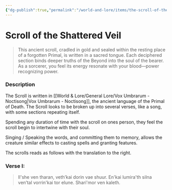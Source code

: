 ```yaml
---
{"dg-publish":true,"permalink":"/world-and-lore/items/the-scroll-of-the-shattered-veil/","tags":["Wondrous","Item"]}
---
```


# Scroll of the Shattered Veil

> This ancient scroll, cradled in gold and sealed within the resting place of a forgotten Primal, is written in <!-- the sacred tongue of the Primal of Death --> a sacred tongue. Each deciphered section binds deeper truths of the Beyond into the soul of the bearer. As a sorcerer, you feel its energy resonate with your blood—power recognizing power.

### Description
The Scroll is written in [[World & Lore/General Lore/Vox Umbrarum - Noctisong\|Vox Umbrarum - Noctisong]], the ancient language of the Primal of Death. The Scroll looks to be broken up into several verses, like a song, with some sections repeating itself. 

Spending any duration of time with the scroll on ones person, they feel the scroll begin to intertwine with their soul.

Singing / Speaking the words, and committing them to memory, allows the creature similar effects to casting spells and granting features.

The scrolls reads as follows with the translation to the right.

### Verse I: <!-- The Kinship Veiled -->

>Il'she ven tharan, veth’kai dorin vae shuur. En'kai lumira'th silna ven’tal vorrin'kai tor elune. Shari'mor ven kaleth.
<!--
📜 Translation

> “You are of my line, though the blood may be thin. In you stirs the spark that once sang across the stars. Let me show you who we were.”

The first passage of the scroll glows faintly as you decipher it. In the flicker of your candlelight, shadows seem to dance in the shape of a man standing beside a winged figure. The words form in your mind—not just as knowledge, but as **memory**.

#### Effects
- **Legacy of the Veiled Flame:**  
    When you cast a spell of 1st level or higher, roll a **d6**. On a **5 or 6**, you gain **temporary hit points equal to your Charisma modifier × the spell's level**.  
    These temporary hit points **do not stack** but may be refreshed on a new spellcast roll.
    
- **Veil of Mist (Reaction):**  
    When you take damage, you may use your **reaction** to be momentarily wreathed in **shadowy mist**, gaining **resistance to that instance of the damage** you just took.  
    You may use this reaction a number of times per long rest equal to your **proficiency bonus**.
    
- **Eyes of the Veil:**  
    You gain **darkvision to 60 feet**. If you already have darkvision, its range increases by 30 feet.  
    _(This feature may evolve into Truesight in a future Verse.)_
-->
<!--
### Verse II – Ashes of the Forgotten Sun

>Kel'nor vas'thal drav. Vel shan ir'kai. Vel'sael thurin'na et vorrak—naen vurel. En'shall vora'sai lumir kai velar en’dathil moran’kai thurin.
-->
<!--
📜 Translation

>“They called me the End. But I was the balance. The silence that follows not destruction—but release. I walked beside the light so that others could find peace in the dark.”

As the second verse reveals itself, the parchment smolders faintly, casting an eerie twilight glow across the room. For a brief moment, everything is silent—no heartbeat, no breath, no sound. Then the scroll pulses, and vision returns sharper, deeper, as though a veil had been lifted.

#### Effects
- Eyes of Dusk and Dawn  
    Your sight expands into the deepest shadows.  
	- You gain darkvision to 120 feet.
	- You can now see through magical darkness.
	- In dim light or darkness, you have advantage on Perception checks that rely on sight
- Legacy Spell: Withering Pulse  
    You gain the following unique 2nd-level necromancy spell through the scroll. It is counted as a known spell and does not count against the number of spells you can know.
- [[Withering Pulse\|Withering Pulse]] - [[Rare Spells\|Rare Spells]]

The final line of the verse glows faintly as it burns into your memory: “Let them fear the silence, not the shadow.”
-->
<!--
### Verse III – The Fading Flame

>Vel torin’tai. Elune’kai var'sul. Lor'tai shanar... sith varun. Vel thal’rem sol’kai, en’sar ven shari. Velar’an tul, ir’kai doraan.
-->
<!--
📜 Translation

>“I am not what I once was. The star has dimmed. The source is… lost to me. But the flame endures, even if only as a shadow. Even in exile, I remain.”

When the third verse reveals itself, the scroll grows cold in your hands. The ink does not glow—it bleeds. Not pain, but silence. Not rage, but absence. You feel, briefly, what it is to be almost forgotten, and still reach for meaning.

#### Effects
- Residual Divine Spark  
    When you expend your last sorcery point, roll a d6. On a 5 or 6, you immediately regain 1d4 sorcery points as a flicker of ancient power stirs in your blood.  
    (Usable once per long rest.)
- Legacy Spell – Step Through the Shroud  
    You gain the following 3rd-level transmutation spell through the scroll:

Step Through the Shroud
3rd-level transmutation, action, self
Duration: Concentration, up to 1 minute

You exist partially in the world of the dead, flickering between presence and shadow.

- You are heavily obscured to creatures more than 30 feet away
- You may move through hostile creatures’ spaces and through solid objects as if incorporeal
- Your speed is halved while inside objects
- If you end your turn inside a solid object, you take 1d10 force damage
- Creatures have disadvantage on opportunity attacks against you while the spell is active

You may cast this spell once per long rest without expending a spell slot. You may also learn it as a spell known.

Your reflection no longer mirrors you. It lags, like something watching from just behind the Veil.
-->
<!--
### Verse IV – _The Last Ember_ (Currently Hidden)
The final verse is the most difficult to decipher, as it seems to be an added verse (after the scrolls creation, but how did he add the content without holding it?)

This verse is a poem of a sort, that once its meaning is revealed leads to him and that he had married. Summoning him with this poem will reveal the Primal of Death in all of his might, momentarily (24 hours) granting his power back at full to seek his bride in the frigid climate of [[The Ivory Expanse\|The Ivory Expanse]], into the plane of [[Cryos\|Cryos]]. Once they are reunited, they will be able to free the Dragons from their slumber, and they will, once again, be ready for [[Legion\|Legion]].

==_Unlocks at level 12+ upon full translation of the scroll_==

_This verse is not etched in ink. It appears only when the bearer completes the others — **willed into existence by Amon himself**. Its words glow like burning silver, flickering into form, line by line, as the bearer sleeps beside the scroll for the final time._

 _Unlike the other verses, this one is not a message. It is a **poem**, heavy with metaphor and bound by ancient oath._

 _Its truth can only be deciphered through arcane insight, divine communion, or soul-deep intuition._
 _Its purpose: to **summon Amon** — not as a memory or whisper, but in **his full, mythic form**._

---

>“Tor'valen shur a’kai, veth’lan mor'kai sil’reth, 
Sha’vurin dosh’kai thalur, mir'anar sen'kai vurel.” 
“Nel’sha dorai’vun, nel'uth kor vath’ir,
Nel’kai lun’athil sha’vel thurin ven’ar.”

>“Vesh tal Vox’irum sha’val kor'unai,
Kael’therum dorith shal sol’kai mir’drax.”
“Vel’karan dor’kai vurel’kai lun,
Sha’var ith’alor, sha’nulor, sha’doran."

 📜 Translation

> “When flame forgets its fire, and shadow sleeps in snow,
> When starlight bleeds through ice, and mercy learns to grow,
> Call me not in fury, nor vengeance, nor plea—
> Call me only when love dares the cold to break free.”
> 
> “Speak this in the Veiled Tongue beneath a broken sky,
> Where frost has devoured the sun and dragons lie.
> Then shall I rise for a single day’s breath,
> And burn back the silence, the slumber, the death.”

---

### 🔥 **Activation Effect — Once the Poem is Understood & Spoken**

When the bearer **fully understands the poem’s meaning**, and **recites it aloud in Vox Umbrarum** upon the frozen threshold of **The Ivory Expanse**, the following occurs:

- The sky splits with a **pulse of black starlight**.
- [[Amon, Primal of Death\|Amon, Primal of Death]],  **manifests fully**, drawn by his final tether: love, sealed by oath and poem.
- For **24 hours**, Amon regains his **true form and full divine strength**.
- His focus is singular: to reach his **bride**, imprisoned deep within the plane of **Cryos**, across the polar gate known as **The Ivory Expanse**.
-->
